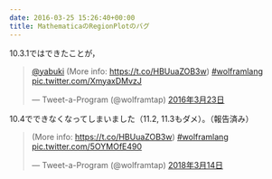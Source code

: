 ```yaml
---
date: 2016-03-25 15:26:40+00:00
title: MathematicaのRegionPlotのバグ
---
```


10.3.1ではできたことが，

<blockquote class="twitter-tweet" data-lang="ja"><p lang="en" dir="ltr"><a href="https://twitter.com/yabuki">@yabuki</a> (More info: <a href="https://t.co/HBUuaZOB3w">https://t.co/HBUuaZOB3w</a>) <a href="https://twitter.com/hashtag/wolframlang?src=hash">#wolframlang</a> <a href="https://t.co/XmyaxDMvzJ">pic.twitter.com/XmyaxDMvzJ</a></p>&mdash; Tweet-a-Program (@wolframtap) <a href="https://twitter.com/wolframtap/status/712647108671717377">2016年3月23日</a></blockquote>
<script async src="//platform.twitter.com/widgets.js" charset="utf-8"></script>


10.4でできなくなってしまいました（11.2, 11.3もダメ）。（報告済み）

<blockquote class="twitter-tweet" data-conversation="none" data-lang="ja"><p lang="en" dir="ltr">(More info: <a href="https://t.co/HBUuaZOB3w">https://t.co/HBUuaZOB3w</a>) <a href="https://twitter.com/hashtag/wolframlang?src=hash&amp;ref_src=twsrc%5Etfw">#wolframlang</a> <a href="https://t.co/5OYMOfE490">pic.twitter.com/5OYMOfE490</a></p>&mdash; Tweet-a-Program (@wolframtap) <a href="https://twitter.com/wolframtap/status/973742604247592962?ref_src=twsrc%5Etfw">2018年3月14日</a></blockquote>
<script async src="https://platform.twitter.com/widgets.js" charset="utf-8"></script>
